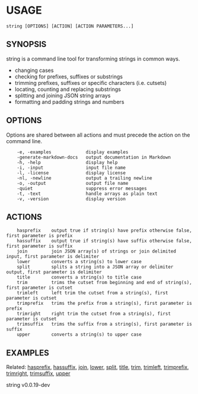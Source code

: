 
# USAGE

	string [OPTIONS] [ACTION] [ACTION PARAMETERS...]

## SYNOPSIS


string is a command line tool for transforming strings in common ways.

+ changing cases
+ checking for prefixes, suffixes or substrings
+ trimming prefixes, suffixes or specific characters (i.e. cutsets)
+ locating, counting and replacing substrings
+ splitting and joining JSON string arrays
+ formatting and padding strings and numbers


## OPTIONS

Options are shared between all actions and must precede the action on the command line.

```
    -e, -examples             display examples
    -generate-markdown-docs   output documentation in Markdown
    -h, -help                 display help
    -i, -input                input file name
    -l, -license              display license
    -nl, -newline             output a trailing newline
    -o, -output               output file name
    -quiet                    suppress error messages
    -t, -text                 handle arrays as plain text
    -v, -version              display version
```


## ACTIONS

```
    hasprefix    output true if string(s) have prefix otherwise false, first parameter is prefix
    hassuffix    output true if string(s) have suffix otherwise false, first parameter is suffix
    join         join JSON array(s) of strings or join delimited input, first parameter is delimiter
    lower        converts a string(s) to lower case
    split        splits a string into a JSON array or delimiter output, first parameter is delimiter
    title        converts a string(s) to title case
    trim         trims the cutset from beginning and end of string(s), first parameter is cutset
    trimleft     left trim the cutset from a string(s), first parameter is cutset
    trimprefix   trims the prefix from a string(s), first parameter is prefix
    trimright    right trim the cutset from a string(s), first parameter is cutset
    trimsuffix   trims the suffix from a string(s), first parameter is suffix
    upper        converts a string(s) to upper case
```


## EXAMPLES




Related: [hasprefix](hasprefix.html), [hassuffix](hassuffix.html), [join](join.html), [lower](lower.html), [split](split.html), [title](title.html), [trim](trim.html), [trimleft](trimleft.html), [trimprefix](trimprefix.html), [trimright](trimright.html), [trimsuffix](trimsuffix.html), [upper](upper.html)

string v0.0.19-dev
